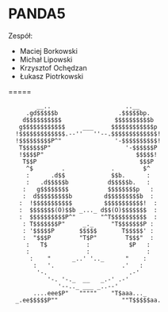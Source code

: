 PANDA5
======

Zespół:
- Maciej Borkowski
- Michał Lipowski
- Krzysztof Ochędzan
- Łukasz Piotrkowski


 
=====

            __..                     ..__              
         .gd$$$$$b                 .$$$$$bp.           
        d$$$$$$$$$$               $$$$$$$$$$b          
       g$$$$$$$$$$$$     ___     $$$$$$$$$$$$p         
      !$$$$$$$$$$$$$.--''   ''--.$$$$$$$$$$$$$!        
      !$$$$$$$$$P^"               '-$$$$$$$$$$!        
       T$$$$$$P"                     '-$$$$$$P         
       !$$$$P"                          $$$$$!         
        T$$P                             $$$P          
         ^$        .             .        $^           
         :      .d$$             $$b.      :           
         :   .d$$$$$b           d$$$$$b.   :           
        :   g$$$$$$$$           $$$$$$$$p   :          
        :  d$$$$$$$$$b         d$$$$$$$$$b  :          
       :  !$$$$$$$$$$$         $$$$$$$$$$$!  :         
       :  $$$$$$$(O)$$b _..._ d$$(O)$$$$$$$  :         
       :  $$$$$$$$$$P^"       "^T$$$$$$$$$$  :         
        : T$$$$$$$P"     _._     "T$$$$$$$P :          
        : '$$$$$P       $$$$$       T$$$$$' :          
        :  "$$$P        "T$P"        T$$$"  :          
         :   T$           :           $P   :           
         :                :                :           
          :    "      _..' '.._      "    :            
           :   '.                   .'   :             
            '-.                       .-'              
               '-. '-._  __   _.-' .-'                 
                  '--.._ ___ _..--'                    
           ....eee$P"   """""    "T$aaa..._             
      _.ee$$$$$P""                  ""T$$$$$aa.
